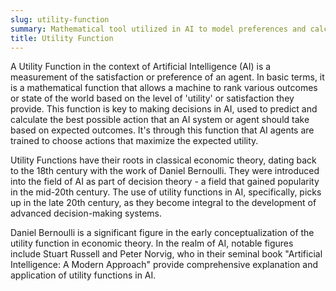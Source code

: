 ```yaml
---
slug: utility-function
summary: Mathematical tool utilized in AI to model preferences and calculate the best decision based on expected outcomes.
title: Utility Function
---
```


A Utility Function in the context of Artificial Intelligence (AI) is a measurement of the satisfaction or preference of an agent. In basic terms, it is a mathematical function that allows a machine to rank various outcomes or state of the world based on the level of 'utility' or satisfaction they provide. This function is key to making decisions in AI, used to predict and calculate the best possible action that an AI system or agent should take based on expected outcomes. It's through this function that AI agents are trained to choose actions that maximize the expected utility.

Utility Functions have their roots in classical economic theory, dating back to the 18th century with the work of Daniel Bernoulli. They were introduced into the field of AI as part of decision theory - a field that gained popularity in the mid-20th century. The use of utility functions in AI, specifically, picks up in the late 20th century, as they become integral to the development of advanced decision-making systems.

Daniel Bernoulli is a significant figure in the early conceptualization of the utility function in economic theory. In the realm of AI, notable figures include Stuart Russell and Peter Norvig, who in their seminal book "Artificial Intelligence: A Modern Approach" provide comprehensive explanation and application of utility functions in AI.